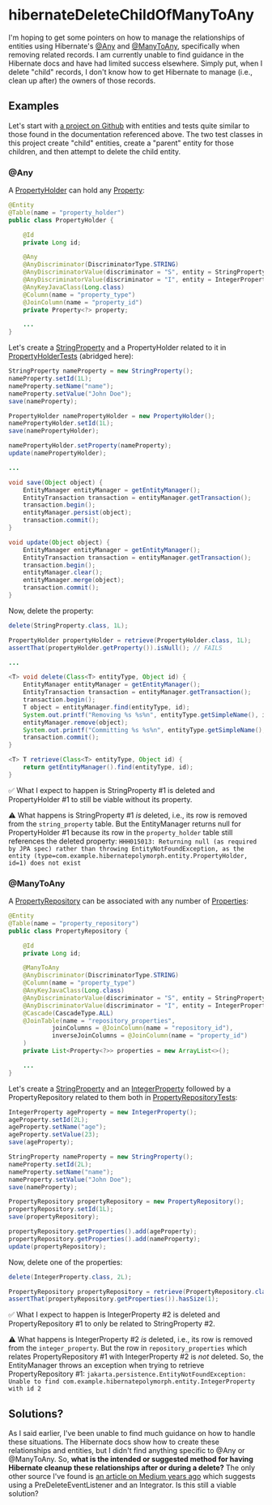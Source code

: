 # hibernateDeleteChildOfManyToAny

I'm hoping to get some pointers on how to manage the relationships of entities using Hibernate's [@Any](https://docs.jboss.org/hibernate/stable/orm/userguide/html_single/Hibernate_User_Guide.html#associations-any) and [@ManyToAny](https://docs.jboss.org/hibernate/stable/orm/userguide/html_single/Hibernate_User_Guide.html#associations-many-to-any), specifically when removing related records. I am currently unable to find guidance in the Hibernate docs and have had limited success elsewhere. Simply put, when I delete "child" records, I don't know how to get Hibernate to manage (i.e., clean up after) the owners of those records.

## Examples

Let's start with [a project on Github](https://github.com/dirkniblick/hibernateDeleteChildOfManyToAny) with entities and tests quite similar to those found in the documentation referenced above. The two test classes in this project create "child" entities, create a "parent" entity for those children, and then attempt to delete the child entity.

### @Any
A [PropertyHolder](./src/main/java/com/example/hibernatepolymorph/entity/PropertyHolder.java) can hold any [Property](./src/main/java/com/example/hibernatepolymorph/entity/Property.java):

```java
@Entity
@Table(name = "property_holder")
public class PropertyHolder {

    @Id
    private Long id;

    @Any
    @AnyDiscriminator(DiscriminatorType.STRING)
    @AnyDiscriminatorValue(discriminator = "S", entity = StringProperty.class)
    @AnyDiscriminatorValue(discriminator = "I", entity = IntegerProperty.class)
    @AnyKeyJavaClass(Long.class)
    @Column(name = "property_type")
    @JoinColumn(name = "property_id")
    private Property<?> property;

    ...
}

```

Let's create a [StringProperty](./src/main/java/com/example/hibernatepolymorph/entity/StringProperty.java) and a PropertyHolder related to it in [PropertyHolderTests](./src/test/java/com/example/hibernatepolymorph/PropertyHolderTests.java) (abridged here):

```java
StringProperty nameProperty = new StringProperty();
nameProperty.setId(1L);
nameProperty.setName("name");
nameProperty.setValue("John Doe");
save(nameProperty);

PropertyHolder namePropertyHolder = new PropertyHolder();
namePropertyHolder.setId(1L);
save(namePropertyHolder);

namePropertyHolder.setProperty(nameProperty);
update(namePropertyHolder);

...

void save(Object object) {
    EntityManager entityManager = getEntityManager();
    EntityTransaction transaction = entityManager.getTransaction();
    transaction.begin();
    entityManager.persist(object);
    transaction.commit();
}

void update(Object object) {
    EntityManager entityManager = getEntityManager();
    EntityTransaction transaction = entityManager.getTransaction();
    transaction.begin();
    entityManager.clear();
    entityManager.merge(object);
    transaction.commit();
}
```

Now, delete the property:

```java
delete(StringProperty.class, 1L);

PropertyHolder propertyHolder = retrieve(PropertyHolder.class, 1L);
assertThat(propertyHolder.getProperty()).isNull(); // FAILS

...

<T> void delete(Class<T> entityType, Object id) {
    EntityManager entityManager = getEntityManager();
    EntityTransaction transaction = entityManager.getTransaction();
    transaction.begin();
    T object = entityManager.find(entityType, id);
    System.out.printf("Removing %s %s%n", entityType.getSimpleName(), id);
    entityManager.remove(object);
    System.out.printf("Committing %s %s%n", entityType.getSimpleName(), id);
    transaction.commit();
}

<T> T retrieve(Class<T> entityType, Object id) {
    return getEntityManager().find(entityType, id);
}
```

✅ What I expect to happen is StringProperty #1 is deleted and PropertyHolder #1 to still be viable without its property.

⚠️ What happens is StringProperty #1 *is* deleted, i.e., its row is removed from the `string_property` table. But the EntityManager returns null for PropertyHolder #1 because its row in the `property_holder` table still references the deleted property: `HHH015013: Returning null (as required by JPA spec) rather than throwing EntityNotFoundException, as the entity (type=com.example.hibernatepolymorph.entity.PropertyHolder, id=1) does not exist`

### @ManyToAny

A [PropertyRepository](./src/main/java/com/example/hibernatepolymorph/entity/PropertyRepository.java) can be associated with any number of [Properties](./src/main/java/com/example/hibernatepolymorph/entity/Property.java):

```java
@Entity
@Table(name = "property_repository")
public class PropertyRepository {

    @Id
    private Long id;

    @ManyToAny
    @AnyDiscriminator(DiscriminatorType.STRING)
    @Column(name = "property_type")
    @AnyKeyJavaClass(Long.class)
    @AnyDiscriminatorValue(discriminator = "S", entity = StringProperty.class)
    @AnyDiscriminatorValue(discriminator = "I", entity = IntegerProperty.class)
    @Cascade(CascadeType.ALL)
    @JoinTable(name = "repository_properties",
            joinColumns = @JoinColumn(name = "repository_id"),
            inverseJoinColumns = @JoinColumn(name = "property_id")
    )
    private List<Property<?>> properties = new ArrayList<>();

    ...
}
```

Let's create a [StringProperty](./src/main/java/com/example/hibernatepolymorph/entity/StringProperty.java) and an [IntegerProperty](./src/main/java/com/example/hibernatepolymorph/entity/IntegerProperty.java) followed by a PropertyRepository related to them both in [PropertyRepositoryTests](./src/test/java/com/example/hibernatepolymorph/PropertyRepositoryTests.java):

```java
IntegerProperty ageProperty = new IntegerProperty();
ageProperty.setId(2L);
ageProperty.setName("age");
ageProperty.setValue(23);
save(ageProperty);

StringProperty nameProperty = new StringProperty();
nameProperty.setId(2L);
nameProperty.setName("name");
nameProperty.setValue("John Doe");
save(nameProperty);

PropertyRepository propertyRepository = new PropertyRepository();
propertyRepository.setId(1L);
save(propertyRepository);

propertyRepository.getProperties().add(ageProperty);
propertyRepository.getProperties().add(nameProperty);
update(propertyRepository);
```

Now, delete one of the properties:

```java
delete(IntegerProperty.class, 2L);

PropertyRepository propertyRepository = retrieve(PropertyRepository.class, 1L); // FAILS
assertThat(propertyRepository.getProperties()).hasSize(1);
```

✅ What I expect to happen is IntegerProperty #2 is deleted and PropertyRepository #1 to only be related to StringProperty #2.

⚠️ What happens is IntegerProperty #2 *is* deleted, i.e., its row is removed from the `integer_property`. But the row in `repository_properties` which relates PropertyRepository #1 with IntegerProperty #2 is *not* deleted. So, the EntityManager throws an exception when trying to retrieve PropertyRepository #1: `jakarta.persistence.EntityNotFoundException: Unable to find com.example.hibernatepolymorph.entity.IntegerProperty with id 2` 

## Solutions?

As I said earlier, I've been unable to find much guidance on how to handle these situations. The Hibernate docs show how to create these relationships and entities, but I didn't find anything specific to @Any or @ManyToAny. So, **what is the intended or suggested method for having Hibernate cleanup these relationships after or during a delete?** The only other source I've found is [an article on Medium years ago](https://medium.com/@joshuajharkema/spring-boot-hibernate-and-manytoany-orphan-removal-aeb17a457b21) which suggests using a PreDeleteEventListener and an Integrator. Is this still a viable solution?
